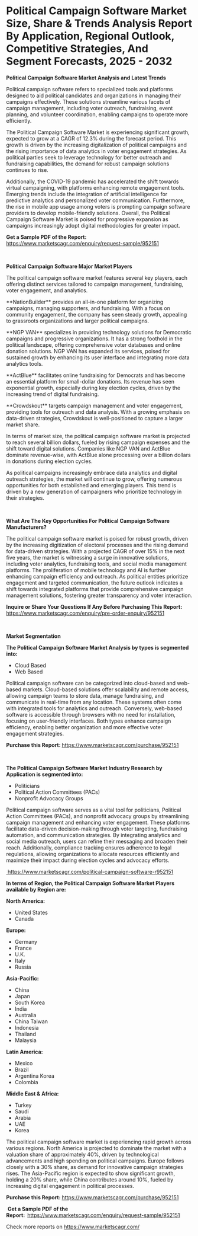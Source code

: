 <p><h1>Political Campaign Software Market Size, Share & Trends Analysis Report By Application, Regional Outlook, Competitive Strategies, And Segment Forecasts, 2025 - 2032</h1></p><p><strong>Political Campaign Software Market Analysis and Latest Trends</strong></p>
<p><p>Political campaign software refers to specialized tools and platforms designed to aid political candidates and organizations in managing their campaigns effectively. These solutions streamline various facets of campaign management, including voter outreach, fundraising, event planning, and volunteer coordination, enabling campaigns to operate more efficiently.</p><p>The Political Campaign Software Market is experiencing significant growth, expected to grow at a CAGR of 12.3% during the forecast period. This growth is driven by the increasing digitalization of political campaigns and the rising importance of data analytics in voter engagement strategies. As political parties seek to leverage technology for better outreach and fundraising capabilities, the demand for robust campaign solutions continues to rise.</p><p>Additionally, the COVID-19 pandemic has accelerated the shift towards virtual campaigning, with platforms enhancing remote engagement tools. Emerging trends include the integration of artificial intelligence for predictive analytics and personalized voter communication. Furthermore, the rise in mobile app usage among voters is prompting campaign software providers to develop mobile-friendly solutions. Overall, the Political Campaign Software Market is poised for progressive expansion as campaigns increasingly adopt digital methodologies for greater impact.</p></p>
<p><strong>Get a Sample PDF of the Report:&nbsp;</strong> <a href="https://www.marketscagr.com/enquiry/request-sample/952151?utm_campaign=2337&utm_medium=2&utm_source=Github&utm_content=ia&utm_term=06032025&utm_id=political-campaign-software">https://www.marketscagr.com/enquiry/request-sample/952151</a></p>
<p>&nbsp;</p>
<p><strong>Political Campaign Software Major Market Players</strong></p>
<p><p>The political campaign software market features several key players, each offering distinct services tailored to campaign management, fundraising, voter engagement, and analytics. </p><p>**NationBuilder** provides an all-in-one platform for organizing campaigns, managing supporters, and fundraising. With a focus on community engagement, the company has seen steady growth, appealing to grassroots organizations and larger political campaigns. </p><p>**NGP VAN** specializes in providing technology solutions for Democratic campaigns and progressive organizations. It has a strong foothold in the political landscape, offering comprehensive voter databases and online donation solutions. NGP VAN has expanded its services, poised for sustained growth by enhancing its user interface and integrating more data analytics tools.</p><p>**ActBlue** facilitates online fundraising for Democrats and has become an essential platform for small-dollar donations. Its revenue has seen exponential growth, especially during key election cycles, driven by the increasing trend of digital fundraising.</p><p>**Crowdskout** targets campaign management and voter engagement, providing tools for outreach and data analysis. With a growing emphasis on data-driven strategies, Crowdskout is well-positioned to capture a larger market share.</p><p>In terms of market size, the political campaign software market is projected to reach several billion dollars, fueled by rising campaign expenses and the shift toward digital solutions. Companies like NGP VAN and ActBlue dominate revenue-wise, with ActBlue alone processing over a billion dollars in donations during election cycles.</p><p>As political campaigns increasingly embrace data analytics and digital outreach strategies, the market will continue to grow, offering numerous opportunities for both established and emerging players. This trend is driven by a new generation of campaigners who prioritize technology in their strategies.</p></p>
<p>&nbsp;</p>
<p><strong>What Are The Key Opportunities For Political Campaign Software Manufacturers?</strong></p>
<p><p>The political campaign software market is poised for robust growth, driven by the increasing digitization of electoral processes and the rising demand for data-driven strategies. With a projected CAGR of over 15% in the next five years, the market is witnessing a surge in innovative solutions, including voter analytics, fundraising tools, and social media management platforms. The proliferation of mobile technology and AI is further enhancing campaign efficiency and outreach. As political entities prioritize engagement and targeted communication, the future outlook indicates a shift towards integrated platforms that provide comprehensive campaign management solutions, fostering greater transparency and voter interaction.</p></p>
<p><strong>Inquire or Share Your Questions If Any Before Purchasing This Report:</strong> <a href="https://www.marketscagr.com/enquiry/pre-order-enquiry/952151?utm_campaign=2337&utm_medium=2&utm_source=Github&utm_content=ia&utm_term=06032025&utm_id=political-campaign-software">https://www.marketscagr.com/enquiry/pre-order-enquiry/952151</a></p>
<p>&nbsp;</p>
<p><strong>Market Segmentation</strong></p>
<p><strong>The Political Campaign Software Market Analysis by types is segmented into:</strong></p>
<p><ul><li>Cloud Based</li><li>Web Based</li></ul></p>
<p><p>Political campaign software can be categorized into cloud-based and web-based markets. Cloud-based solutions offer scalability and remote access, allowing campaign teams to store data, manage fundraising, and communicate in real-time from any location. These systems often come with integrated tools for analytics and outreach. Conversely, web-based software is accessible through browsers with no need for installation, focusing on user-friendly interfaces. Both types enhance campaign efficiency, enabling better organization and more effective voter engagement strategies.</p></p>
<p><strong>Purchase this Report:&nbsp;</strong><a href="https://www.marketscagr.com/purchase/952151?utm_campaign=2337&utm_medium=2&utm_source=Github&utm_content=ia&utm_term=06032025&utm_id=political-campaign-software">https://www.marketscagr.com/purchase/952151</a></p>
<p>&nbsp;</p>
<p><strong>The Political Campaign Software Market Industry Research by Application is segmented into:</strong></p>
<p><ul><li>Politicians</li><li>Political Action Committees (PACs)</li><li>Nonprofit Advocacy Groups</li></ul></p>
<p><p>Political campaign software serves as a vital tool for politicians, Political Action Committees (PACs), and nonprofit advocacy groups by streamlining campaign management and enhancing voter engagement. These platforms facilitate data-driven decision-making through voter targeting, fundraising automation, and communication strategies. By integrating analytics and social media outreach, users can refine their messaging and broaden their reach. Additionally, compliance tracking ensures adherence to legal regulations, allowing organizations to allocate resources efficiently and maximize their impact during election cycles and advocacy efforts.</p></p>
<p><a href="https://www.marketscagr.com/political-campaign-software-r952151?utm_campaign=2337&utm_medium=2&utm_source=Github&utm_content=ia&utm_term=06032025&utm_id=political-campaign-software">&nbsp;https://www.marketscagr.com/political-campaign-software-r952151</a></p>
<p><strong>In terms of Region, the Political Campaign Software Market Players available by Region are:</strong></p>
<p>
    <p> <strong> North America: </strong>
        <ul>
            <li>United States</li>
            <li>Canada</li>
        </ul>
        </p> 
    <p> <strong> Europe: </strong>
        <ul>
            <li>Germany</li>
            <li>France</li>
            <li>U.K.</li>
            <li>Italy</li>
            <li>Russia</li>
        </ul>
        </p> 
    <p> <strong> Asia-Pacific: </strong>
        <ul>
            <li>China</li>
            <li>Japan</li>
            <li>South Korea</li>
            <li>India</li>
            <li>Australia</li>
            <li>China Taiwan</li>
            <li>Indonesia</li>
            <li>Thailand</li>
            <li>Malaysia</li>
        </ul>
        </p> 
    <p> <strong> Latin America: </strong>
        <ul>
            <li>Mexico</li>
            <li>Brazil</li>
            <li>Argentina Korea</li>
            <li>Colombia</li>
        </ul>
        </p> 
    <p> <strong> Middle East & Africa: </strong>
        <ul>
            <li>Turkey</li>
            <li>Saudi</li>
            <li>Arabia</li>
            <li>UAE</li>
            <li>Korea</li>
        </ul>
    </p>
    </p>
<p><p>The political campaign software market is experiencing rapid growth across various regions. North America is projected to dominate the market with a valuation share of approximately 40%, driven by technological advancements and high spending on political campaigns. Europe follows closely with a 30% share, as demand for innovative campaign strategies rises. The Asia-Pacific region is expected to show significant growth, holding a 20% share, while China contributes around 10%, fueled by increasing digital engagement in political processes.</p></p>
<p><strong>Purchase this Report: </strong><a href="https://www.marketscagr.com/purchase/952151?utm_campaign=2337&utm_medium=2&utm_source=Github&utm_content=ia&utm_term=06032025&utm_id=political-campaign-software">https://www.marketscagr.com/purchase/952151</a></p>
<p>&nbsp;<strong>Get a Sample PDF of the Report:&nbsp;&nbsp;</strong><a href="https://www.marketscagr.com/enquiry/request-sample/952151?utm_campaign=2337&utm_medium=2&utm_source=Github&utm_content=ia&utm_term=06032025&utm_id=political-campaign-software">https://www.marketscagr.com/enquiry/request-sample/952151</a></p>
<p><strong></strong></p>
<p>Check more reports on <a href="https://www.marketscagr.com/?utm_campaign=2337&utm_medium=2&utm_source=Github&utm_content=ia&utm_term=06032025&utm_id=political-campaign-software">https://www.marketscagr.com/</a></p>